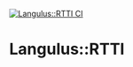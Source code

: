 [![Langulus::RTTI CI](https://github.com/Langulus/RTTI/actions/workflows/ci.yml/badge.svg)](https://github.com/Langulus/RTTI/actions/workflows/ci.yml)
# Langulus::RTTI
